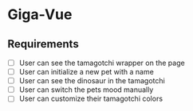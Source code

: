 # Giga-Vue

## Requirements

- [ ] User can see the tamagotchi wrapper on the page
- [ ] User can initialize a new pet with a name
- [ ] User can see the dinosaur in the tamagotchi
- [ ] User can switch the pets mood manually
- [ ] User can customize their tamagotchi colors
